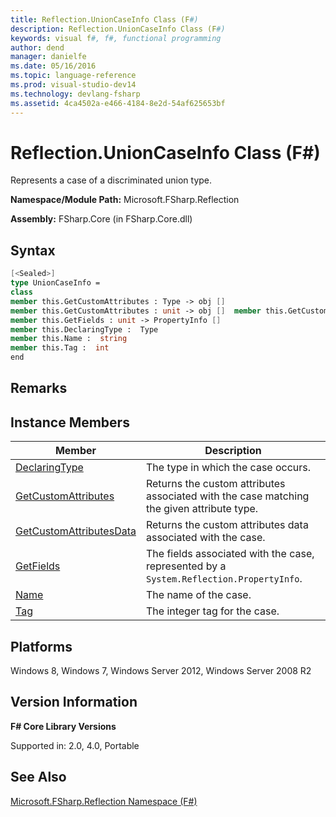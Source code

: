 ```yaml
---
title: Reflection.UnionCaseInfo Class (F#)
description: Reflection.UnionCaseInfo Class (F#)
keywords: visual f#, f#, functional programming
author: dend
manager: danielfe
ms.date: 05/16/2016
ms.topic: language-reference
ms.prod: visual-studio-dev14
ms.technology: devlang-fsharp
ms.assetid: 4ca4502a-e466-4184-8e2d-54af625653bf
---
```


# Reflection.UnionCaseInfo Class (F#)

Represents a case of a discriminated union type.

**Namespace/Module Path:** Microsoft.FSharp.Reflection

**Assembly:** FSharp.Core (in FSharp.Core.dll)


## Syntax

```fsharp
[<Sealed>]
type UnionCaseInfo =
class
member this.GetCustomAttributes : Type -> obj []
member this.GetCustomAttributes : unit -> obj []  member this.GetCustomAttributesData : unit -> IList<CustomAttributeData>
member this.GetFields : unit -> PropertyInfo []
member this.DeclaringType :  Type
member this.Name :  string
member this.Tag :  int
end
```

## Remarks

## Instance Members


|Member|Description|
|------|-----------|
|[DeclaringType](https://msdn.microsoft.com/library/c96263e9-4b74-4e3b-bda1-23831f3527a6)|The type in which the case occurs.|
|[GetCustomAttributes](https://msdn.microsoft.com/library/ce087bae-8d3b-4d64-b9a5-0b37e6af2b64)|Returns the custom attributes associated with the case matching the given attribute type.|
|[GetCustomAttributesData](https://msdn.microsoft.com/library/8d3748a9-50fd-4bf0-bcfd-d7481658102c)|Returns the custom attributes data associated with the case.|
|[GetFields](https://msdn.microsoft.com/library/4536b002-c238-4bb4-9bb0-39caaaa76c96)|The fields associated with the case, represented by a `System.Reflection.PropertyInfo`.|
|[Name](https://msdn.microsoft.com/library/cf541d4b-18d6-4d87-ae3b-10512c9b2252)|The name of the case.|
|[Tag](https://msdn.microsoft.com/library/d3bafe1e-8dd4-40c8-9d72-43ebcf9e1e45)|The integer tag for the case.|

## Platforms
Windows 8, Windows 7, Windows Server 2012, Windows Server 2008 R2


## Version Information
**F# Core Library Versions**

Supported in: 2.0, 4.0, Portable

## See Also
[Microsoft.FSharp.Reflection Namespace &#40;F&#35;&#41;](Microsoft.FSharp.Reflection-Namespace-%5BFSharp%5D.md)
